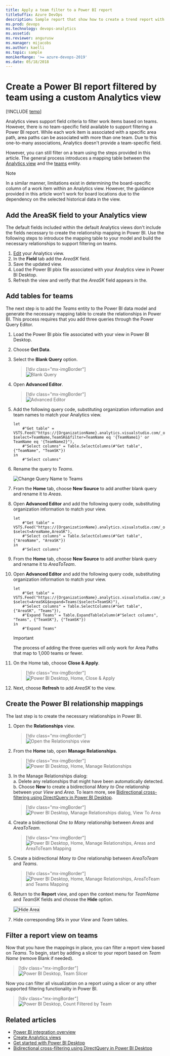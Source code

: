 ```yaml
---
title: Apply a team filter to a Power BI report
titleSuffix: Azure DevOps 
description: Sample report that show how to create a trend report with a team filter using an Analytics view
ms.prod: devops
ms.technology: devops-analytics
ms.assetid: 
ms.reviewer: angurusw
ms.manager: mijacobs
ms.author: kaelli
ms.topic: sample
monikerRange: '>= azure-devops-2019'
ms.date: 05/18/2018 
---
```


# Create a Power BI report filtered by team using a custom Analytics view

[!INCLUDE [temp](../_shared/version-azure-devops.md)]

Analytics views support field criteria to filter work items based on teams. However, there is no team-specific field available to support filtering a Power BI report. While each work item is associated with a specific area path, area paths can be associated with more than one team. Due to this one-to-many associations, Analytics doesn't provide a team-specific field. 

However, you can still filter on a team using the steps provided in this article. The general process introduces a mapping table between the [Analytics view](create-quick-report.md) and the [teams](../extend-analytics/data-model-analytics-service.md) entity.

> [!NOTE]  
> In a similar manner, limitations exist in determining the board-specific column of a work item within an Analytics view. However, the guidance provided in this article won't work for board locations due to the dependency on the selected historical data in the view. 

## Add the AreaSK field to your Analytics view 

The default fields included within the default Analytics views don't include the fields necessary to create the relationship mapping in Power BI. Use the following steps to introduce the mapping table to your model and build the necessary relationships to support filtering on teams.

1. [Edit](analytics-views-manage.md) your Analytics view.
2. In the **Field** tab add the *AreaSK* field.  
3. Save the updated view.
4. Load the Power BI pbix file associated with your Analytics view in Power BI Desktop.
5. Refresh the view and verify that the *AreaSK* field appears in the.  

## Add tables for teams 

The next step is to add the *Teams* entity to the Power BI data model and generate the necessary mapping table to create the relationships in Power BI. This process requires that you add three queries through the Power Query Editor.  

1. Load the Power BI pbix file associated with your view in Power BI Desktop.  
2. Choose **Get Data**.  
3. Select the **Blank Query** option.

    > [!div class="mx-imgBorder"]  
    > ![Blank Query](media/BlankQuery.png) 

4. Open **Advanced Editor**.    
 
    > [!div class="mx-imgBorder"]    
    > ![Advanced Editor](media/AdvancedEditor.png) 

5. Add the following query code, substituting organization information and team names to match your Analytics view. 
   
    ```Query
    let
        #"Get table" = VSTS.Feed("https://{OrganizationName}.analytics.visualstudio.com/_odata/v1.0/Teams?$select=TeamName,TeamSK&$filter=TeamName eq '{TeamName1}' or TeamName eq '{TeamName2}"),
        #"Select columns" = Table.SelectColumns(#"Get table", {"TeamName", "TeamSK"})
    in
        #"Select columns"
    ```

6. Rename the query to *Teams*.

    ![Change Query Name to Teams](media/ChangeQueryName.png)

7. From the **Home** tab, choose **New Source** to add another blank query and rename it to 
 *Areas*. 

8. Open **Advanced Editor** and add the following query code, substituting organization information to match your view.

    ```Query
    let
        #"Get table" = VSTS.Feed("https://{OrganizationName}.analytics.visualstudio.com/_odata/v1.0/Areas?$select=AreaName,AreaSK"),
        #"Select columns" = Table.SelectColumns(#"Get table", {"AreaName", "AreaSK"})
    in
        #"Select columns"
    ```

9. From the **Home** tab, choose **New Source** to add another blank query and rename it to *AreaToTeam*.

11. Open **Advanced Editor** and add the following query code, substituting organization information to match your view.

    ```Query
    let
        #"Get table" = VSTS.Feed("https://{OrganizationName}.analytics.visualstudio.com/_odata/v1.0/Areas?$select=AreaSK&$expand=Teams($select=TeamSK)"),
        #"Select columns" = Table.SelectColumns(#"Get table", {"AreaSK", "Teams"}),
        #"Expand Teams" = Table.ExpandTableColumn(#"Select columns", "Teams", {"TeamSK"}, {"TeamSK"})
    in
        #"Expand Teams"
    ```

    > [!IMPORTANT]  
    > The process of adding the three queries will only work for Area Paths that map to 1,000 teams or fewer. 

11. On the Home tab, choose **Close & Apply**.   

	> [!div class="mx-imgBorder"]  
	> ![Power BI Desktop, Home, Close & Apply](media/powerbi-close-apply.png)   

16. Next, choose **Refresh** to add *AreaSK* to the view.  


## Create the Power BI relationship mappings

The last step is to create the necessary relationships in Power BI.

1. Open the **Relationships** view. 

    > [!div class="mx-imgBorder"]  
    > ![Open the Relationships view](media/TeamRelationships.png) 

2. From the **Home** tab, open **Manage Relationships**.

	> [!div class="mx-imgBorder"]  
	> ![Power BI Desktop, Home, Manage Relationships](media/manage-relationships.png) 
	
3. In the Manage Relationships dialog:  
	a. Delete any relationships that might have been automatically detected.   
	b. Choose **New** to create a bidirectional *Many to One* relationship between your *View* and *Area*. To learn more, see [Bidirectional cross-filtering using DirectQuery in Power BI Desktop](/power-bi/desktop-bidirectional-filtering).  

	> [!div class="mx-imgBorder"]  
	> ![Power BI Desktop, Manage Relationships dialog, View To Area](media/ViewToArea.png)

4. Create a bidirectional *One to Many* relationship between *Areas* and *AreaToTeam*.

	> [!div class="mx-imgBorder"]  
	> ![Power BI Desktop, Home, Manage Relationships, Areas and AreaToTeam Mapping](media/AreaToAreaTeam.png) 	 

5. Create a bidirectional *Many to One* relationship between *AreaToTeam* and *Teams*.  

	> [!div class="mx-imgBorder"]  
	> ![Power BI Desktop, Home, Manage Relationships, AreaToTeam and Teams Mapping](media/TeamAreaToTeam.png) 

6. Return to the **Report** view, and open the context menu for *TeamName* and *TeamSK* fields and choose the **Hide** option. <!--- Hide Area and AreaToTeam Tables --> 

    <img src="media/HideArea.png" alt="Hide Area" style="border: 1px solid #C3C3C3;" />

7. Hide corresponding SKs in your *View* and *Team* tables. 

## Filter a report view on teams

Now that you have the mappings in place, you can filter a report view based on *Teams*. To begin, start by adding a slicer to your report based on *Team Name* (remove Blank if needed).

> [!div class="mx-imgBorder"]  
> ![Power BI Desktop, Team Slicer](media/TeamSlicer.png)  

Now you can filter all visualization on a report using a slicer or any other supported filtering functionality in Power BI.

> [!div class="mx-imgBorder"]  
> ![Power BI Desktop, Count Filtered by Team](media/CountFilteredByTeam.png)  
 

## Related articles

- [Power BI integration overview](overview.md) 
- [Create Analytics views](analytics-views-create.md)
- [Get started with Power BI Desktop](/power-bi/desktop-getting-started)
- [Bidirectional cross-filtering using DirectQuery in Power BI Desktop](/power-bi/desktop-bidirectional-filtering)